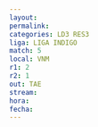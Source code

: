 ```yaml
---
layout: 
permalink: 
categories: LD3 RES3
liga: LIGA INDIGO
match: 5
local: VNM
r1: 2
r2: 1
out: TAE
stream: 
hora: 
fecha:
---
```

